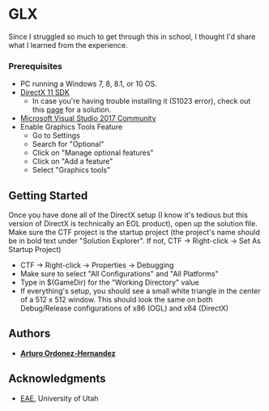 # GLX

Since I struggled so much to get through this in school, I thought I'd share what I learned from the experience.

### Prerequisites

* PC running a Windows 7, 8, 8.1, or 10 OS.
* [DirectX 11 SDK](https://www.microsoft.com/en-us/download/confirmation.aspx?id=6812)
  * In case you're having trouble installing it (S1023 error), check out this [page](https://support.microsoft.com/en-us/help/2728613/s1023-error-when-you-install-the-directx-sdk-june-2010) for a solution.
* [Microsoft Visual Studio 2017 Community](https://visualstudio.microsoft.com/downloads/)
* Enable Graphics Tools Feature
	* Go to Settings
	* Search for "Optional"
	* Click on "Manage optional features"
	* Click on "Add a feature"
	* Select "Graphics tools"


## Getting Started

Once you have done all of the DirectX setup (I know it's tedious but this version of DirectX is technically an EOL product), open up the solution file. Make sure the CTF project is the startup project (the project's name should be in bold text under "Solution Explorer". If not, CTF -> Right-click -> Set As Startup Project)

* CTF -> Right-click -> Properties -> Debugging
* Make sure to select "All Configurations" and "All Platforms"
* Type in $(GameDir) for the "Working Directory" value
* If everything's setup, you should see a small white triangle in the center of a 512 x 512 window. This should look the same on both Debug/Release configurations of x86 (OGL) and x64 (DirectX)


## Authors

* **[Arturo Ordonez-Hernandez](https://artorias2718.wordpress.com/)**


## Acknowledgments

* [EAE](https://eae.utah.edu), University of Utah